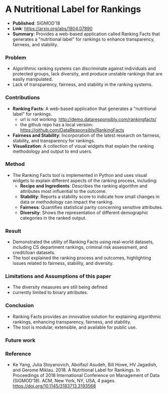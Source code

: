 # A Nutritional Label for Rankings
- **Published**: SIGMOD’18
- **Link**: https://arxiv.org/abs/1804.07890
- **Summary**:  Provides a web-based application called Ranking Facts that generates a "nutritional label" for rankings to enhance transparency, fairness, and stability.

### Problem 
- Algorithmic ranking systems can discriminate against individuals and protected groups, lack diversity, and produce unstable rankings that are easily manipulated.
- Lack of transparency, fairness, and stability in the ranking systems.

### Contributions
- **Ranking Facts**: A web-based application that generates a "nutritional label" for rankings.
   - url is not working: http://demo.dataresponsibly.com/rankingfacts/
   - the github repo has a local version: https://github.com/DataResponsibly/RankingFacts
- **Fairness and Stability**: Incorporation of the latest research on fairness, stability, and transparency for rankings.
- **Visualization**: A collection of visual widgets that explain the ranking methodology and output to end users.

### Method
- The Ranking Facts tool is implemented in Python and uses visual widgets to explain different aspects of the ranking process, including:
  - **Recipe and Ingredients**: Describes the ranking algorithm and attributes most influential to the outcome.
  - **Stability**: Reports a stability score to indicate how small changes in data or methodology can impact the ranking.
  - **Fairness**: Quantifies statistical parity concerning sensitive attributes.
  - **Diversity**: Shows the representation of different demographic categories in the ranked output.


### Result
- Demonstrated the utility of Ranking Facts using real-world datasets, including CS department rankings, criminal risk assessment, and credit/loan datasets.
- The tool explained the ranking process and outcomes, highlighting issues related to fairness, stability, and diversity.

### Limitations and Assumptions of this paper
- The diversity measures are still being defined
- currently limited to binary attributes.

### Conclusion
- Ranking Facts provides an innovative solution for explaining algorithmic rankings, enhancing transparency, fairness, and stability.
- The tool is modular, extensible, and available for public use.

### Future work

### Reference
- Ke Yang, Julia Stoyanovich, Abolfazl Asudeh, Bill Howe, HV Jagadish, and Gerome Miklau. 2018. A Nutritional Label for Rankings. In Proceedings of 2018 International Conference on Management of Data (SIGMOD’18). ACM, New York, NY, USA, 4 pages. https://doi.org/10.1145/3183713.3193568
